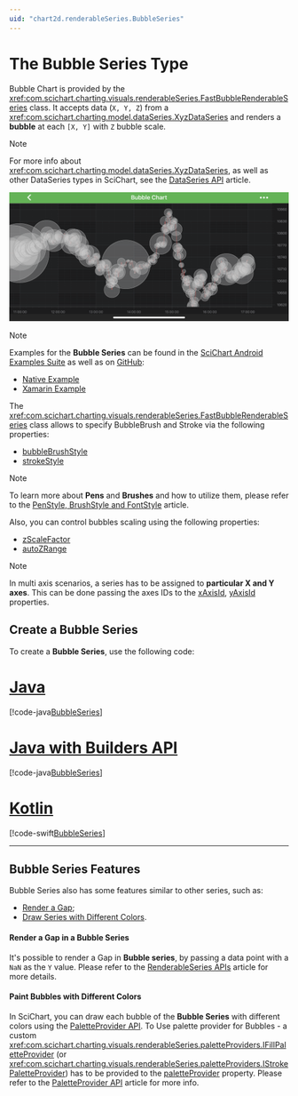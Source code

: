 ```yaml
---
uid: "chart2d.renderableSeries.BubbleSeries"
---
```


# The Bubble Series Type
Bubble Chart is provided by the <xref:com.scichart.charting.visuals.renderableSeries.FastBubbleRenderableSeries> class. It accepts data (`X, Y, Z`) from a <xref:com.scichart.charting.model.dataSeries.XyzDataSeries> and renders a **bubble** at each `[X, Y]` with `Z` bubble scale.

> [!NOTE] 
> For more info about <xref:com.scichart.charting.model.dataSeries.XyzDataSeries>, as well as other DataSeries types in SciChart, see the [DataSeries API](xref:chart2d.DataSeriesAPIs) article.

![Bubble Series Type](images/bubble-chart-example.png)

> [!NOTE] 
> Examples for the **Bubble Series** can be found in the [SciChart Android Examples Suite](https://www.scichart.com/examples/android-chart/) as well as on [GitHub](https://github.com/ABTSoftware/SciChart.Android.Examples):
> - [Native Example](https://www.scichart.com/example/android-bubble-chart-demo/)
> - [Xamarin Example](https://www.scichart.com/example/xamarin-chart-bubble-chart-example/)

The <xref:com.scichart.charting.visuals.renderableSeries.FastBubbleRenderableSeries> class allows to specify BubbleBrush and Stroke via the following properties:
- [bubbleBrushStyle](xref:com.scichart.charting.visuals.renderableSeries.FastBubbleRenderableSeries.setBubbleBrushStyle(com.scichart.drawing.common.BrushStyle))
- [strokeStyle](xref:com.scichart.charting.visuals.renderableSeries.BaseRenderableSeries.setStrokeStyle(com.scichart.drawing.common.PenStyle))

> [!NOTE]
> To learn more about **Pens** and **Brushes** and how to utilize them, please refer to the [PenStyle, BrushStyle and FontStyle](xref:stylingAndTheming.PenStyleBrushStyleAndFontStyle) article.

Also, you can control bubbles scaling using the following properties:
- [zScaleFactor](xref:com.scichart.charting.visuals.renderableSeries.FastBubbleRenderableSeries.setZScaleFactor(double))
- [autoZRange](xref:com.scichart.charting.visuals.renderableSeries.FastBubbleRenderableSeries.setAutoZRange(boolean))

> [!NOTE]
> In multi axis scenarios, a series has to be assigned to **particular X and Y axes**. This can be done passing the axes IDs to the [xAxisId](xref:com.scichart.charting.visuals.renderableSeries.IRenderableSeries.setXAxisId(java.lang.String)), [yAxisId](xref:com.scichart.charting.visuals.renderableSeries.IRenderableSeries.setYAxisId(java.lang.String)) properties.

## Create a Bubble Series
To create a **Bubble Series**, use the following code:

# [Java](#tab/java)
[!code-java[BubbleSeries](../../../samples/sandbox/app/src/main/java/com/scichart/docsandbox/examples/java/series2d/BubbleSeries2D.java#Example)]
# [Java with Builders API](#tab/javaBuilder)
[!code-java[BubbleSeries](../../../samples/sandbox/app/src/main/java/com/scichart/docsandbox/examples/javaBuilder/series2d/BubbleSeries2D.java#Example)]
# [Kotlin](#tab/kotlin)
[!code-swift[BubbleSeries](../../../samples/sandbox/app/src/main/java/com/scichart/docsandbox/examples/kotlin/series2d/BubbleSeries2D.kt#Example)]
***

## Bubble Series Features
Bubble Series also has some features similar to other series, such as:
- [Render a Gap](#render-a-gap-in-a-bubble-series);
- [Draw Series with Different Colors](#paint-bubbles-with-different-colors).

#### Render a Gap in a Bubble Series
It's possible to render a Gap in **Bubble series**, by passing a data point with a `NaN` as the `Y` value. Please refer to the [RenderableSeries APIs](xref:chart2d.2DChartTypes#adding-a-gap-onto-a-renderableseries) article for more details.

#### Paint Bubbles with Different Colors
In SciChart, you can draw each bubble of the **Bubble Series** with different colors using the [PaletteProvider API](xref:chart2d.PaletteProviderAPI). 
To Use palette provider for Bubbles - a custom <xref:com.scichart.charting.visuals.renderableSeries.paletteProviders.IFillPaletteProvider> (or <xref:com.scichart.charting.visuals.renderableSeries.paletteProviders.IStrokePaletteProvider>) has to be provided to the [paletteProvider](xref:com.scichart.charting.visuals.renderableSeries.IRenderableSeries.setPaletteProvider(com.scichart.charting.visuals.renderableSeries.paletteProviders.IPaletteProvider)) property. Please refer to the [PaletteProvider API](xref:chart2d.PaletteProviderAPI) article for more info.
